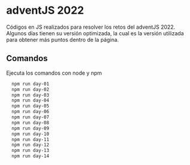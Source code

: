 # adventJS 2022 

Códigos en JS realizados para resolver los retos del adventJS 2022.
Algunos días tienen su versión optimizada, la cual es la versión utilizada para obtener más puntos dentro de la página.

## Comandos

Ejecuta los comandos con node y npm

```bash
  npm run day-01
  npm run day-02
  npm run day-03
  npm run day-04
  npm run day-05
  npm run day-06
  npm run day-07
  npm run day-08
  npm run day-09
  npm run day-10
  npm run day-11
  npm run day-12
  npm run day-13
  npm run day-14
```